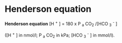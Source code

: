 # Henderson equation

**Henderson equation** \[H <sup>+</sup> \] = 180 x P <sub>a</sub>
CO<sub>2</sub> /\[HCO <sub>3</sub> <sup>-</sup> \]

(\[H <sup>+</sup> \] in nmol/l; P <sub>a</sub> CO<sub>2</sub> in kPa;
\[HCO <sub>3</sub> <sup>-</sup> \] in mmol/l).
